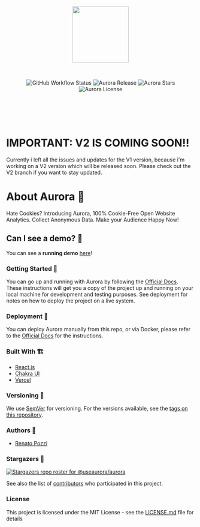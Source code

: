 <br/>

<p align="center">
<img height="150px" src="https://raw.githubusercontent.com/useaurora/aurora/main/public/logos/aurora_mini_blue.svg"/>
</p>

<br/>

<p align="center" style="padding-bottom:3rem">
<img alt="GitHub Workflow Status" src="https://img.shields.io/github/workflow/status/useaurora/aurora/Docker%20Hub%20Image%20CI?style=for-the-badge" />
<img alt="Aurora Release" src="https://img.shields.io/github/v/release/useaurora/aurora?style=for-the-badge" />
<img alt="Aurora Stars" src="https://img.shields.io/github/stars/useaurora/aurora?style=for-the-badge" />
<img alt="Aurora License" src="https://img.shields.io/github/license/useaurora/aurora?style=for-the-badge" />
</p>

<br/>

# IMPORTANT: V2 IS COMING SOON!!

Currently i left all the issues and updates for the V1 version, because i'm
working on a V2 version which will be released soon. Please check out the V2
branch if you want to stay updated.

# About Aurora 🌈

Hate Cookies? Introducing Aurora, 100% Cookie-Free Open Website Analytics.
Collect Anonymous Data. Make your Audience Happy Now!

## Can I see a demo? 👀

You can see a **running demo**
[here](https://demo.useaurora.app/s/f3d811716007dcfbbec4c155d00a30dc)!

### Getting Started 🤩

You can go up and running with Aurora by following the
[Official Docs](https://useaurora.app/docs/getting-started/installation). These
instructions will get you a copy of the project up and running on your local
machine for development and testing purposes. See deployment for notes on how to
deploy the project on a live system.

### Deployment 🛫

You can deploy Aurora manually from this repo, or via Docker, please refer to
the [Official Docs](https://useaurora.app/docs/getting-started/installation) for
the instructions.

### Built With 🏗️

- [React.js](https://reactjs.org/)
- [Chakra UI](https://chakra-ui.com/)
- [Vercel](https://vercel.com/)

### Versioning 🚦

We use [SemVer](http://semver.org/) for versioning. For the versions available,
see the [tags on this repository](https://github.com/useaurora/aurora/tags).

### Authors 🙋

- [Renato Pozzi](https://github.com/itsrennyman)

### Stargazers 🌟

[![Stargazers repo roster for @useaurora/aurora](https://reporoster.com/stars/useaurora/aurora)](https://github.com/useaurora/aurora/stargazers)

See also the list of
[contributors](https://github.com/useaurora/aurora/contributors) who
participated in this project.

### License

This project is licensed under the MIT License - see the
[LICENSE.md](LICENSE.md) file for details
